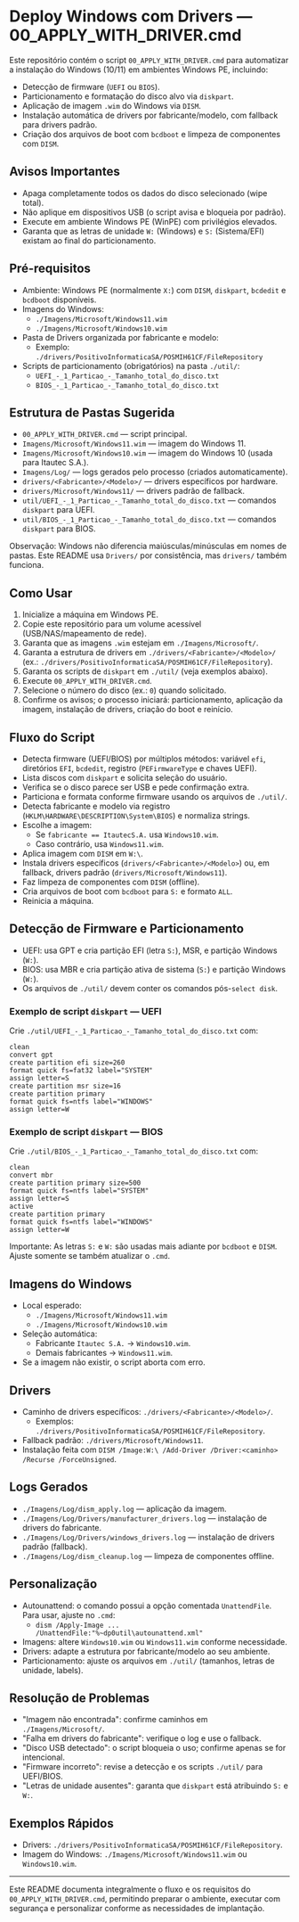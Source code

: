# Deploy Windows com Drivers — 00_APPLY_WITH_DRIVER.cmd

Este repositório contém o script `00_APPLY_WITH_DRIVER.cmd` para automatizar a instalação do Windows (10/11) em ambientes Windows PE, incluindo:
- Detecção de firmware (`UEFI` ou `BIOS`).
- Particionamento e formatação do disco alvo via `diskpart`.
- Aplicação de imagem `.wim` do Windows via `DISM`.
- Instalação automática de drivers por fabricante/modelo, com fallback para drivers padrão.
- Criação dos arquivos de boot com `bcdboot` e limpeza de componentes com `DISM`.

## Avisos Importantes
- Apaga completamente todos os dados do disco selecionado (wipe total).
- Não aplique em dispositivos USB (o script avisa e bloqueia por padrão).
- Execute em ambiente Windows PE (WinPE) com privilégios elevados.
- Garanta que as letras de unidade `W:` (Windows) e `S:` (Sistema/EFI) existam ao final do particionamento.

## Pré-requisitos
- Ambiente: Windows PE (normalmente `X:`) com `DISM`, `diskpart`, `bcdedit` e `bcdboot` disponíveis.
- Imagens do Windows:
  - `./Imagens/Microsoft/Windows11.wim`
  - `./Imagens/Microsoft/Windows10.wim`
- Pasta de Drivers organizada por fabricante e modelo:
  - Exemplo: `./drivers/PositivoInformaticaSA/POSMIH61CF/FileRepository`
- Scripts de particionamento (obrigatórios) na pasta `./util/`:
  - `UEFI_-_1_Particao_-_Tamanho_total_do_disco.txt`
  - `BIOS_-_1_Particao_-_Tamanho_total_do_disco.txt`

## Estrutura de Pastas Sugerida
- `00_APPLY_WITH_DRIVER.cmd` — script principal.
- `Imagens/Microsoft/Windows11.wim` — imagem do Windows 11.
- `Imagens/Microsoft/Windows10.wim` — imagem do Windows 10 (usada para Itautec S.A.).
- `Imagens/Log/` — logs gerados pelo processo (criados automaticamente).
- `drivers/<Fabricante>/<Modelo>/` — drivers específicos por hardware.
- `drivers/Microsoft/Windows11/` — drivers padrão de fallback.
- `util/UEFI_-_1_Particao_-_Tamanho_total_do_disco.txt` — comandos `diskpart` para UEFI.
- `util/BIOS_-_1_Particao_-_Tamanho_total_do_disco.txt` — comandos `diskpart` para BIOS.

Observação: Windows não diferencia maiúsculas/minúsculas em nomes de pastas. Este README usa `Drivers/` por consistência, mas `drivers/` também funciona.

## Como Usar
1. Inicialize a máquina em Windows PE.
2. Copie este repositório para um volume acessível (USB/NAS/mapeamento de rede).
3. Garanta que as imagens `.wim` estejam em `./Imagens/Microsoft/`.
4. Garanta a estrutura de drivers em `./drivers/<Fabricante>/<Modelo>/` (ex.: `./drivers/PositivoInformaticaSA/POSMIH61CF/FileRepository`).
5. Garanta os scripts de `diskpart` em `./util/` (veja exemplos abaixo).
6. Execute `00_APPLY_WITH_DRIVER.cmd`.
7. Selecione o número do disco (ex.: `0`) quando solicitado.
8. Confirme os avisos; o processo iniciará: particionamento, aplicação da imagem, instalação de drivers, criação do boot e reinício.

## Fluxo do Script
- Detecta firmware (UEFI/BIOS) por múltiplos métodos: variável `efi`, diretórios `EFI`, `bcdedit`, registro (`PEFirmwareType` e chaves UEFI).
- Lista discos com `diskpart` e solicita seleção do usuário.
- Verifica se o disco parece ser USB e pede confirmação extra.
- Particiona e formata conforme firmware usando os arquivos de `./util/`.
- Detecta fabricante e modelo via registro (`HKLM\HARDWARE\DESCRIPTION\System\BIOS`) e normaliza strings.
- Escolhe a imagem:
  - Se `fabricante == ItautecS.A.` usa `Windows10.wim`.
  - Caso contrário, usa `Windows11.wim`.
- Aplica imagem com `DISM` em `W:\`.
- Instala drivers específicos (`drivers/<Fabricante>/<Modelo>`) ou, em fallback, drivers padrão (`drivers/Microsoft/Windows11`).
- Faz limpeza de componentes com `DISM` (offline).
- Cria arquivos de boot com `bcdboot` para `S:` e formato `ALL`.
- Reinicia a máquina.

## Detecção de Firmware e Particionamento
- UEFI: usa GPT e cria partição EFI (letra `S:`), MSR, e partição Windows (`W:`).
- BIOS: usa MBR e cria partição ativa de sistema (`S:`) e partição Windows (`W:`).
- Os arquivos de `./util/` devem conter os comandos pós-`select disk`.

### Exemplo de script `diskpart` — UEFI
Crie `./util/UEFI_-_1_Particao_-_Tamanho_total_do_disco.txt` com:

```
clean
convert gpt
create partition efi size=260
format quick fs=fat32 label="SYSTEM"
assign letter=S
create partition msr size=16
create partition primary
format quick fs=ntfs label="WINDOWS"
assign letter=W
```

### Exemplo de script `diskpart` — BIOS
Crie `./util/BIOS_-_1_Particao_-_Tamanho_total_do_disco.txt` com:

```
clean
convert mbr
create partition primary size=500
format quick fs=ntfs label="SYSTEM"
assign letter=S
active
create partition primary
format quick fs=ntfs label="WINDOWS"
assign letter=W
```

Importante: As letras `S:` e `W:` são usadas mais adiante por `bcdboot` e `DISM`. Ajuste somente se também atualizar o `.cmd`.

## Imagens do Windows
- Local esperado:
  - `./Imagens/Microsoft/Windows11.wim`
  - `./Imagens/Microsoft/Windows10.wim`
- Seleção automática:
  - Fabricante `Itautec S.A.` → `Windows10.wim`.
  - Demais fabricantes → `Windows11.wim`.
- Se a imagem não existir, o script aborta com erro.

## Drivers
- Caminho de drivers específicos: `./drivers/<Fabricante>/<Modelo>/`.
  - Exemplos: `./drivers/PositivoInformaticaSA/POSMIH61CF/FileRepository`.
- Fallback padrão: `./drivers/Microsoft/Windows11`.
- Instalação feita com `DISM /Image:W:\ /Add-Driver /Driver:<caminho> /Recurse /ForceUnsigned`.

## Logs Gerados
- `./Imagens/Log/dism_apply.log` — aplicação da imagem.
- `./Imagens/Log/Drivers/manufacturer_drivers.log` — instalação de drivers do fabricante.
- `./Imagens/Log/Drivers/windows_drivers.log` — instalação de drivers padrão (fallback).
- `./Imagens/Log/dism_cleanup.log` — limpeza de componentes offline.

## Personalização
- Autounattend: o comando possui a opção comentada `UnattendFile`. Para usar, ajuste no `.cmd`:
  - `dism /Apply-Image ... /UnattendFile:"%~dp0util\autounattend.xml"`
- Imagens: altere `Windows10.wim` ou `Windows11.wim` conforme necessidade.
- Drivers: adapte a estrutura por fabricante/modelo ao seu ambiente.
- Particionamento: ajuste os arquivos em `./util/` (tamanhos, letras de unidade, labels).

## Resolução de Problemas
- "Imagem não encontrada": confirme caminhos em `./Imagens/Microsoft/`.
- "Falha em drivers do fabricante": verifique o log e use o fallback.
- "Disco USB detectado": o script bloqueia o uso; confirme apenas se for intencional.
- "Firmware incorreto": revise a detecção e os scripts `./util/` para UEFI/BIOS.
- "Letras de unidade ausentes": garanta que `diskpart` está atribuindo `S:` e `W:`.

## Exemplos Rápidos
- Drivers: `./drivers/PositivoInformaticaSA/POSMIH61CF/FileRepository`.
- Imagem do Windows: `./Imagens/Microsoft/Windows11.wim` ou `Windows10.wim`.

---

Este README documenta integralmente o fluxo e os requisitos do `00_APPLY_WITH_DRIVER.cmd`, permitindo preparar o ambiente, executar com segurança e personalizar conforme as necessidades de implantação.

